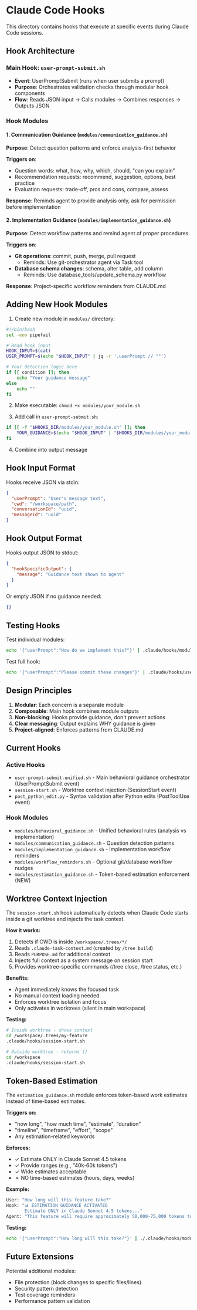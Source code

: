 # Claude Code Hooks

This directory contains hooks that execute at specific events during Claude Code sessions.

## Hook Architecture

### Main Hook: `user-prompt-submit.sh`
- **Event**: UserPromptSubmit (runs when user submits a prompt)
- **Purpose**: Orchestrates validation checks through modular hook components
- **Flow**: Reads JSON input → Calls modules → Combines responses → Outputs JSON

### Hook Modules

#### 1. Communication Guidance (`modules/communication_guidance.sh`)
**Purpose**: Detect question patterns and enforce analysis-first behavior

**Triggers on**:
- Question words: what, how, why, which, should, "can you explain"
- Recommendation requests: recommend, suggestion, options, best practice
- Evaluation requests: trade-off, pros and cons, compare, assess

**Response**: Reminds agent to provide analysis only, ask for permission before implementation

#### 2. Implementation Guidance (`modules/implementation_guidance.sh`)
**Purpose**: Detect workflow patterns and remind agent of proper procedures

**Triggers on**:
- **Git operations**: commit, push, merge, pull request
  - Reminds: Use git-orchestrator agent via Task tool
- **Database schema changes**: schema, alter table, add column
  - Reminds: Use database_tools/update_schema.py workflow

**Response**: Project-specific workflow reminders from CLAUDE.md

## Adding New Hook Modules

1. Create new module in `modules/` directory:
```bash
#!/bin/bash
set -euo pipefail

# Read hook input
HOOK_INPUT=$(cat)
USER_PROMPT=$(echo "$HOOK_INPUT" | jq -r '.userPrompt // ""')

# Your detection logic here
if [[ condition ]]; then
    echo "Your guidance message"
else
    echo ""
fi
```

2. Make executable: `chmod +x modules/your_module.sh`

3. Add call in `user-prompt-submit.sh`:
```bash
if [[ -f "$HOOKS_DIR/modules/your_module.sh" ]]; then
    YOUR_GUIDANCE=$(echo "$HOOK_INPUT" | "$HOOKS_DIR/modules/your_module.sh")
fi
```

4. Combine into output message

## Hook Input Format

Hooks receive JSON via stdin:
```json
{
  "userPrompt": "User's message text",
  "cwd": "/workspace/path",
  "conversationId": "uuid",
  "messageId": "uuid"
}
```

## Hook Output Format

Hooks output JSON to stdout:
```json
{
  "hookSpecificOutput": {
    "message": "Guidance text shown to agent"
  }
}
```

Or empty JSON if no guidance needed:
```json
{}
```

## Testing Hooks

Test individual modules:
```bash
echo '{"userPrompt":"How do we implement this?"}' | .claude/hooks/modules/communication_guidance.sh
```

Test full hook:
```bash
echo '{"userPrompt":"Please commit these changes"}' | .claude/hooks/user-prompt-submit.sh
```

## Design Principles

1. **Modular**: Each concern is a separate module
2. **Composable**: Main hook combines module outputs
3. **Non-blocking**: Hooks provide guidance, don't prevent actions
4. **Clear messaging**: Output explains WHY guidance is given
5. **Project-aligned**: Enforces patterns from CLAUDE.md

## Current Hooks

### Active Hooks
- `user-prompt-submit-unified.sh` - Main behavioral guidance orchestrator (UserPromptSubmit event)
- `session-start.sh` - Worktree context injection (SessionStart event)
- `post_python_edit.py` - Syntax validation after Python edits (PostToolUse event)

### Hook Modules
- `modules/behavioral_guidance.sh` - Unified behavioral rules (analysis vs implementation)
- `modules/communication_guidance.sh` - Question detection patterns
- `modules/implementation_guidance.sh` - Implementation workflow reminders
- `modules/workflow_reminders.sh` - Optional git/database workflow nudges
- `modules/estimation_guidance.sh` - Token-based estimation enforcement (NEW)

## Worktree Context Injection

The `session-start.sh` hook automatically detects when Claude Code starts inside a git worktree and injects the task context.

**How it works:**
1. Detects if CWD is inside `/workspace/.trees/*/`
2. Reads `.claude-task-context.md` (created by `/tree build`)
3. Reads `PURPOSE.md` for additional context
4. Injects full context as a system message on session start
5. Provides worktree-specific commands (/tree close, /tree status, etc.)

**Benefits:**
- Agent immediately knows the focused task
- No manual context loading needed
- Enforces worktree isolation and focus
- Only activates in worktrees (silent in main workspace)

**Testing:**
```bash
# Inside worktree - shows context
cd /workspace/.trees/my-feature
.claude/hooks/session-start.sh

# Outside worktree - returns {}
cd /workspace
.claude/hooks/session-start.sh
```

## Token-Based Estimation

The `estimation_guidance.sh` module enforces token-based work estimates instead of time-based estimates.

**Triggers on:**
- "how long", "how much time", "estimate", "duration"
- "timeline", "timeframe", "effort", "scope"
- Any estimation-related keywords

**Enforces:**
- ✓ Estimate ONLY in Claude Sonnet 4.5 tokens
- ✓ Provide ranges (e.g., "40k-60k tokens")
- ✓ Wide estimates acceptable
- ✗ NO time-based estimates (hours, days, weeks)

**Example:**
```bash
User: "How long will this feature take?"
Hook: "📊 ESTIMATION GUIDANCE ACTIVATED
       Estimate ONLY in Claude Sonnet 4.5 tokens..."
Agent: "This feature will require approximately 50,000-75,000 tokens to complete."
```

**Testing:**
```bash
echo '{"userPrompt":"How long will this take?"}' | ./.claude/hooks/modules/estimation_guidance.sh
```

## Future Extensions

Potential additional modules:
- File protection (block changes to specific files/lines)
- Security pattern detection
- Test coverage reminders
- Performance pattern validation
